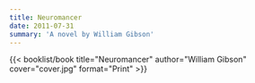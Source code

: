 ```yaml
---
title: Neuromancer
date: 2011-07-31
summary: 'A novel by William Gibson'
---
```


{{< booklist/book
title="Neuromancer"
author="William Gibson"
cover="cover.jpg"
format="Print" >}}
